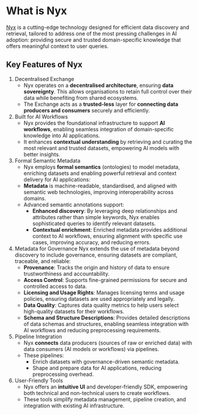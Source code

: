 # What is Nyx

[Nyx](https://www.get-nyx.io/) is a cutting-edge technology designed for efficient data discovery and retrieval, tailored to address one of the most pressing challenges in AI adoption: providing secure and trusted domain-specific knowledge that offers meaningful context to user queries.

## Key Features of Nyx

1. Decentralised Exchange
    - Nyx operates on a **decentralised architecture**, ensuring **data sovereignty**. This allows organisations to retain full control over their data while benefiting from shared ecosystems.
    - The Exchange acts as a **trusted-less** layer for **connecting data producers and consumers** securely and efficiently.
2. Built for AI Workflows
    - Nyx provides the foundational infrastructure to support **AI workflows**, enabling seamless integration of domain-specific knowledge into AI applications.
    - It enhances **contextual understanding** by retrieving and curating the most relevant and trusted datasets, empowering AI models with better insights.
3. Formal Semantic Metadata
    - Nyx employs **formal semantics** (ontologies) to model metadata, enriching datasets and enabling powerful retrieval and context delivery for AI applications:
    - **Metadata** is machine-readable, standardised, and aligned with semantic web technologies, improving interoperability across domains.
    - Advanced semantic annotations support:
        - **Enhanced discovery**: By leveraging deep relationships and attributes rather than simple keywords, Nyx enables sophisticated queries to identify relevant datasets.
        - **Contextual enrichment**: Enriched metadata provides additional context to AI workflows, ensuring alignment with specific use cases, improving accuracy, and reducing errors.
4. Metadata for Governance
Nyx extends the use of metadata beyond discovery to include governance, ensuring datasets are compliant, traceable, and reliable:
    - **Provenance**: Tracks the origin and history of data to ensure trustworthiness and accountability.
    - **Access Control**: Supports fine-grained permissions for secure and controlled access to data.
    - **Licensing and Usage Rights**: Manages licensing terms and usage policies, ensuring datasets are used appropriately and legally.
    - **Data Quality**: Captures data quality metrics to help users select high-quality datasets for their workflows.
    - **Schema and Structure Descriptions**: Provides detailed descriptions of data schemas and structures, enabling seamless integration with AI workflows and reducing preprocessing requirements.
5. Pipeline Integration
    - Nyx **connects** data producers (sources of raw or enriched data) with data consumers (AI models or workflows) via pipelines.
    - These pipelines:
        - Enrich datasets with governance-driven semantic metadata.
        - Shape and prepare data for AI applications, reducing preprocessing overhead.
6. User-Friendly Tools
    - Nyx offers an **intuitive UI** and developer-friendly SDK, empowering both technical and non-technical users to create workflows.
    - These tools simplify metadata management, pipeline creation, and integration with existing AI infrastructure.